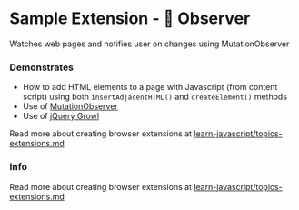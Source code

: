 # Sample Extension - 🐥 Observer

Watches web pages and notifies user on changes using MutationObserver


### Demonstrates

- How to add HTML elements to a page with Javascript (from content script) using both `insertAdjacentHTML()` and `createElement()` methods
- Use of [MutationObserver](https://developer.mozilla.org/en-US/docs/Web/API/MutationObserver)
- Use of [jQuery Growl](http://ksylvest.github.io/jquery-growl/)


Read more about creating browser extensions at [learn-javascript/topics-extensions.md](https://github.com/omundy/learn-javascript/blob/main/topics-extensions.md)


### Info

Read more about creating browser extensions at [learn-javascript/topics-extensions.md](https://github.com/omundy/learn-javascript/blob/main/topics-extensions.md)
